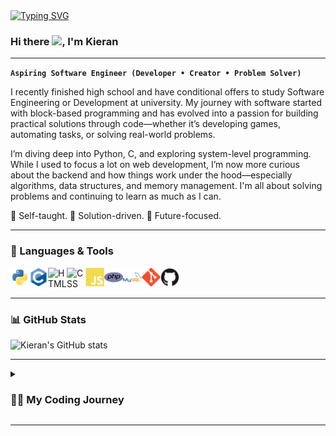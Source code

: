<a align="center" href="https://git.io/typing-svg">
  <img src="https://readme-typing-svg.herokuapp.com?font=Righteous&size=50&pause=1000&color=4874c4&center=true&vCenter=true&random=false&width=500&height=70&lines=Welcome!%F0%9F%91%8B;I'm+Kieran!" alt="Typing SVG" />
</a>

### Hi there <img src="https://raw.githubusercontent.com/nixin72/nixin72/master/wave.gif" width="30px">, I'm Kieran

---

**`Aspiring Software Engineer (Developer • Creator • Problem Solver)`**

I recently finished high school and have conditional offers to study Software Engineering or Development at university. My journey with software started with block-based programming and has evolved into a passion for building practical solutions through code—whether it’s developing games, automating tasks, or solving real-world problems.

I’m diving deep into Python, C, and exploring system-level programming. While I used to focus a lot on web development, I’m now more curious about the backend and how things work under the hood—especially algorithms, data structures, and memory management. I'm all about solving problems and continuing to learn as much as I can.

🧠 Self-taught. 🧩 Solution-driven. 🚀 Future-focused.

---

### 🧰 Languages & Tools

<img align="left" alt="Python" width="30px" src="https://github.com/devicons/devicon/blob/master/icons/python/python-original.svg" />
<img align="left" alt="C" width="30px" src="https://github.com/devicons/devicon/blob/master/icons/c/c-original.svg" />
<img align="left" alt="HTML" width="30px" src="https://cdn.jsdelivr.net/gh/devicons/devicon/icons/html5/html5-plain.svg" />
<img align="left" alt="CSS" width="30px" src="https://cdn.jsdelivr.net/gh/devicons/devicon/icons/css3/css3-plain.svg" />
<img align="left" alt="JavaScript" width="30px" src="https://github.com/devicons/devicon/blob/master/icons/javascript/javascript-plain.svg" />
<img align="left" alt="PHP" width="30px" src="https://github.com/devicons/devicon/blob/master/icons/php/php-original.svg" />
<img align="left" alt="MySQL" width="30px" src="https://github.com/devicons/devicon/blob/master/icons/mysql/mysql-original-wordmark.svg" />
<img align="left" alt="Git" width="30px" src="https://github.com/devicons/devicon/blob/master/icons/git/git-original.svg" />
<img align="left" alt="GitHub" width="30px" src="https://github.com/devicons/devicon/blob/master/icons/github/github-original.svg" />
<br /><br />

---

### 📊 GitHub Stats

![Kieran's GitHub stats](https://github-readme-stats.vercel.app/api?username=Kieranmcm07&show_icons=true&theme=dark)

---

<details>
 <summary><h3>👨‍💻 My Coding Journey</h3></summary>

At eight years old, while others were watching cartoons, I was captivated by Scratch. Those colourful code blocks felt like magic. I vividly remember my first game—racing against time to collect stars. It was simple, but it sparked something deeper.

By age eleven, I ventured into web development with HTML and CSS. I spent hours figuring out how to centre a big image. When I finally did, it felt like wizardry. The web wasn't just a place to visit—it was a space I could build.

At thirteen, I dived into Python. Gone were the colourful blocks—now it was pure text, logic, and structure. I loved it. I even built a cipher-solving app for kids who wanted to be secret agents.

Today, I continue my journey with system-level programming and more advanced languages like C. I still love building games and technical tools, but now I focus on learning deeper concepts: memory management, data structures, and algorithms.

</details>

---
